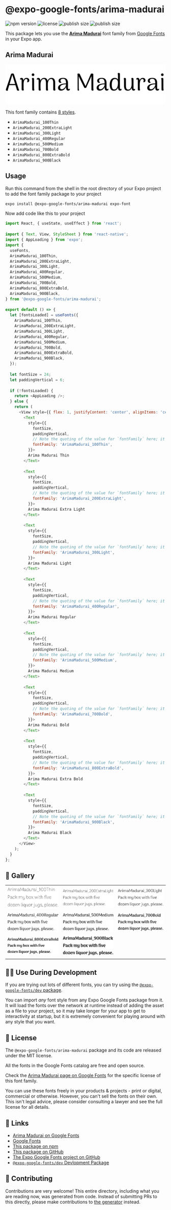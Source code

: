 # @expo-google-fonts/arima-madurai

![npm version](https://flat.badgen.net/npm/v/@expo-google-fonts/arima-madurai)
![license](https://flat.badgen.net/github/license/expo/google-fonts)
![publish size](https://flat.badgen.net/packagephobia/install/@expo-google-fonts/arima-madurai)
![publish size](https://flat.badgen.net/packagephobia/publish/@expo-google-fonts/arima-madurai)

This package lets you use the [**Arima Madurai**](https://fonts.google.com/specimen/Arima+Madurai) font family from [Google Fonts](https://fonts.google.com/) in your Expo app.

## Arima Madurai

![Arima Madurai](./font-family.png)

This font family contains [8 styles](#-gallery).

- `ArimaMadurai_100Thin`
- `ArimaMadurai_200ExtraLight`
- `ArimaMadurai_300Light`
- `ArimaMadurai_400Regular`
- `ArimaMadurai_500Medium`
- `ArimaMadurai_700Bold`
- `ArimaMadurai_800ExtraBold`
- `ArimaMadurai_900Black`

## Usage

Run this command from the shell in the root directory of your Expo project to add the font family package to your project
```sh
expo install @expo-google-fonts/arima-madurai expo-font
```

Now add code like this to your project
```js
import React, { useState, useEffect } from 'react';

import { Text, View, StyleSheet } from 'react-native';
import { AppLoading } from 'expo';
import {
  useFonts,
  ArimaMadurai_100Thin,
  ArimaMadurai_200ExtraLight,
  ArimaMadurai_300Light,
  ArimaMadurai_400Regular,
  ArimaMadurai_500Medium,
  ArimaMadurai_700Bold,
  ArimaMadurai_800ExtraBold,
  ArimaMadurai_900Black,
} from '@expo-google-fonts/arima-madurai';

export default () => {
  let [fontsLoaded] = useFonts({
    ArimaMadurai_100Thin,
    ArimaMadurai_200ExtraLight,
    ArimaMadurai_300Light,
    ArimaMadurai_400Regular,
    ArimaMadurai_500Medium,
    ArimaMadurai_700Bold,
    ArimaMadurai_800ExtraBold,
    ArimaMadurai_900Black,
  });

  let fontSize = 24;
  let paddingVertical = 6;

  if (!fontsLoaded) {
    return <AppLoading />;
  } else {
    return (
      <View style={{ flex: 1, justifyContent: 'center', alignItems: 'center' }}>
        <Text
          style={{
            fontSize,
            paddingVertical,
            // Note the quoting of the value for `fontFamily` here; it expects a string!
            fontFamily: 'ArimaMadurai_100Thin',
          }}>
          Arima Madurai Thin
        </Text>

        <Text
          style={{
            fontSize,
            paddingVertical,
            // Note the quoting of the value for `fontFamily` here; it expects a string!
            fontFamily: 'ArimaMadurai_200ExtraLight',
          }}>
          Arima Madurai Extra Light
        </Text>

        <Text
          style={{
            fontSize,
            paddingVertical,
            // Note the quoting of the value for `fontFamily` here; it expects a string!
            fontFamily: 'ArimaMadurai_300Light',
          }}>
          Arima Madurai Light
        </Text>

        <Text
          style={{
            fontSize,
            paddingVertical,
            // Note the quoting of the value for `fontFamily` here; it expects a string!
            fontFamily: 'ArimaMadurai_400Regular',
          }}>
          Arima Madurai Regular
        </Text>

        <Text
          style={{
            fontSize,
            paddingVertical,
            // Note the quoting of the value for `fontFamily` here; it expects a string!
            fontFamily: 'ArimaMadurai_500Medium',
          }}>
          Arima Madurai Medium
        </Text>

        <Text
          style={{
            fontSize,
            paddingVertical,
            // Note the quoting of the value for `fontFamily` here; it expects a string!
            fontFamily: 'ArimaMadurai_700Bold',
          }}>
          Arima Madurai Bold
        </Text>

        <Text
          style={{
            fontSize,
            paddingVertical,
            // Note the quoting of the value for `fontFamily` here; it expects a string!
            fontFamily: 'ArimaMadurai_800ExtraBold',
          }}>
          Arima Madurai Extra Bold
        </Text>

        <Text
          style={{
            fontSize,
            paddingVertical,
            // Note the quoting of the value for `fontFamily` here; it expects a string!
            fontFamily: 'ArimaMadurai_900Black',
          }}>
          Arima Madurai Black
        </Text>
      </View>
    );
  }
};

```

## 🔡 Gallery


||||
|-|-|-|
|![ArimaMadurai_100Thin](./ArimaMadurai_100Thin.ttf.png)|![ArimaMadurai_200ExtraLight](./ArimaMadurai_200ExtraLight.ttf.png)|![ArimaMadurai_300Light](./ArimaMadurai_300Light.ttf.png)||
|![ArimaMadurai_400Regular](./ArimaMadurai_400Regular.ttf.png)|![ArimaMadurai_500Medium](./ArimaMadurai_500Medium.ttf.png)|![ArimaMadurai_700Bold](./ArimaMadurai_700Bold.ttf.png)||
|![ArimaMadurai_800ExtraBold](./ArimaMadurai_800ExtraBold.ttf.png)|![ArimaMadurai_900Black](./ArimaMadurai_900Black.ttf.png)|||


## 👩‍💻 Use During Development

If you are trying out lots of different fonts, you can try using the [`@expo-google-fonts/dev` package](https://github.com/expo/google-fonts/tree/master/font-packages/dev#readme).

You can import *any* font style from any Expo Google Fonts package from it. It will load the fonts
over the network at runtime instead of adding the asset as a file to your project, so it may take longer
for your app to get to interactivity at startup, but it is extremely convenient
for playing around with any style that you want.

## 📖 License

The `@expo-google-fonts/arima-madurai` package and its code are released under the MIT license.

All the fonts in the Google Fonts catalog are free and open source.

Check the [Arima Madurai page on Google Fonts](https://fonts.google.com/specimen/Arima+Madurai) for the specific license of this font family.

You can use these fonts freely in your products & projects - print or digital, commercial or otherwise. However, you can't sell the fonts on their own. This isn't legal advice, please consider consulting a lawyer and see the full license for all details.

## 🔗 Links

- [Arima Madurai on Google Fonts](https://fonts.google.com/specimen/Arima+Madurai)
- [Google Fonts](https://fonts.google.com/)
- [This package on npm](https://www.npmjs.com/package/@expo-google-fonts/arima-madurai)
- [This package on GitHub](https://github.com/expo/google-fonts/tree/master/font-packages/arima-madurai)
- [The Expo Google Fonts project on GitHub](https://github.com/expo/google-fonts)
- [`@expo-google-fonts/dev` Devlopment Package](https://github.com/expo/google-fonts/tree/master/font-packages/dev)

## 🤝 Contributing

Contributions are very welcome! This entire directory, including what you are reading now, was generated from code. Instead of submitting PRs to this directly, please make contributions to [the generator](https://github.com/expo/google-fonts/tree/master/packages/generator) instead.
